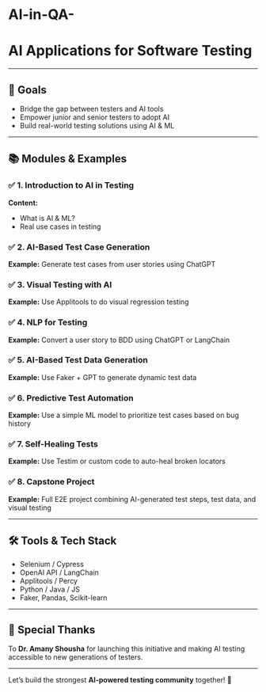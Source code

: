 # AI-in-QA-
#  AI Applications for Software Testing 



---

## 🧭  Goals
- Bridge the gap between testers and AI tools
- Empower junior and senior testers to adopt AI
- Build real-world testing solutions using AI & ML

---

## 📚  Modules & Examples

### ✅ 1. Introduction to AI in Testing
**Content:**
- What is AI & ML?
- Real use cases in testing



### ✅ 2. AI-Based Test Case Generation
**Example:** Generate test cases from user stories using ChatGPT



### ✅ 3. Visual Testing with AI
**Example:** Use Applitools to do visual regression testing



### ✅ 4. NLP for Testing
**Example:** Convert a user story to BDD using ChatGPT or LangChain



### ✅ 5. AI-Based Test Data Generation
**Example:** Use Faker + GPT to generate dynamic test data



### ✅ 6. Predictive Test Automation
**Example:** Use a simple ML model to prioritize test cases based on bug history



### ✅ 7. Self-Healing Tests
**Example:** Use Testim or custom code to auto-heal broken locators



### ✅ 8. Capstone Project
**Example:** Full E2E project combining AI-generated test steps, test data, and visual testing


---

## 🛠️ Tools & Tech Stack
- Selenium / Cypress
- OpenAI API / LangChain
- Applitools / Percy
- Python / Java / JS
- Faker, Pandas, Scikit-learn

---





## 🙌 Special Thanks
To **Dr. Amany Shousha** for launching this initiative and making AI testing accessible to new generations of testers.



---





Let’s build the strongest **AI-powered testing community** together! 💪
